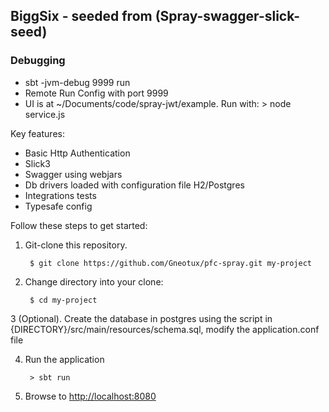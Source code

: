 ## BiggSix - seeded from (Spray-swagger-slick-seed)


### Debugging
- sbt -jvm-debug 9999 run
- Remote Run Config with port 9999
- UI is at ~/Documents/code/spray-jwt/example. Run with: > node service.js

Key features:

* Basic Http Authentication
* Slick3
* Swagger using webjars
* Db drivers loaded with configuration file H2/Postgres
* Integrations tests
* Typesafe config


Follow these steps to get started:

1. Git-clone this repository.

        $ git clone https://github.com/Gneotux/pfc-spray.git my-project

2. Change directory into your clone:

        $ cd my-project

3 (Optional). Create the database in postgres using the script in {DIRECTORY}/src/main/resources/schema.sql, modify the application.conf file


4. Run the application

        > sbt run

5. Browse to [http://localhost:8080](http://localhost:8080/)


